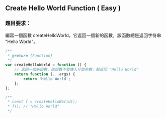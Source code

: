 ## Create Hello World Function ( Easy )

### 題目要求：

編寫一個函數 createHelloWorld，它返回一個新的函數，該函數總是返回字符串 "Hello World"。

```javascript
/**
 * @return {Function}
 */
var createHelloWorld = function () {
    // 返回一個新函數，該函數不管傳入什麼參數，都返回 "Hello World"
    return function (...args) {
        return 'Hello World';
    };
};

/**
 * const f = createHelloWorld();
 * f(); // "Hello World"
 */
```
